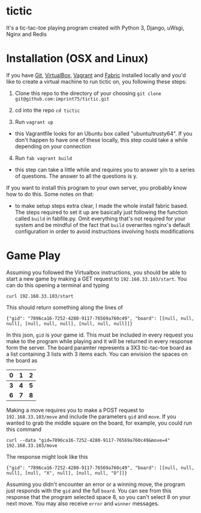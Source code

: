 # tictic
It's a tic-tac-toe playing program created with
Python 3, Django, uWsgi, Nginx and Redis 

Installation (OSX and Linux)
======
If you have [Git](https://git-scm.com/downloads), [VirtualBox](https://www.virtualbox.org/), [Vagrant](https://www.vagrantup.com/) and [Fabric](https://www.fabfile.org/) 
installed locally and you'd like to create a virtual machine to run tictic on, you following these steps:

1. Clone this repo to the directory of your choosing `git clone git@github.com:imprint75/tictic.git` 

2. cd into the repo `cd tictic`

3. Run `vagrant up`
  - this Vagrantfile looks for an Ubuntu box called "ubuntu/trusty64".  If you don't happen to have one of these locally, this step could take a while depending on your connection

4. Run `fab vagrant build`
  - this step can take a little while and requires you to answer y/n to a series of questions.  The answer to all the questions is y.

If you want to install this program to your own server, you probably know how to do this.  Some notes on that:
  - to make setup steps extra clear, I made the whole install fabric based.  The steps required to set it up 
  are basically just following the function called `build` in fabfile.py.  Omit everything that's not required for your system and be mindful
  of the fact that `build` overwrites nginx's default configuration in order to avoid instructions involving hosts modifications

Game Play
======
Assuming you followed the Virtualbox instructions, you should be able to start a new game by making a GET request to `192.168.33.103/start`.  You can do this opening a terminal and typing

`curl 192.168.33.103/start`

This should return something along the lines of

`{"gid": "7896ca16-7252-4280-9117-76569a760c49", "board": [[null, null, null], [null, null, null], [null, null, null]]}`

In this json, `gid` is your game id.  This must be included in every request you make to the program while playing and it will be returned in every response form the server.
The board paramter represents a 3X3 tic-tac-toe board as a list containing 3 lists with 3 items each.  You can envision the 
spaces on the board as

| 0 | 1 | 2 |
| --- | --- | --- |
| **3** | **4** | **5** |
| **6** | **7** | **8** |

Making a move requires you to make a POST request to `192.168.33.103/move` and include the parameters `gid` and `move`.  If you wanted to grab the middle square on the board, for example, you could run this command

`curl --data "gid=7896ca16-7252-4280-9117-76569a760c49&move=4" 192.168.33.103/move`

The response might look like this

`{"gid": "7896ca16-7252-4280-9117-76569a760c49", "board": [[null, null, null], [null, "X", null], [null, null, "O"]]}`

Assuming you didn't encounter an error or a winning move, the program just responds with the `gid` and the full `board`.  You can see from this response that the program selected space 8, so you can't select 8 on your next move.  You may also receive `error` and `winner` messages.
